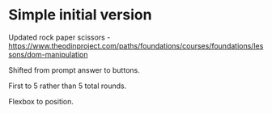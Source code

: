 # Simple initial version

Updated rock paper scissors - https://www.theodinproject.com/paths/foundations/courses/foundations/lessons/dom-manipulation

Shifted from prompt answer to buttons.

First to 5 rather than 5 total rounds.

Flexbox to position.
